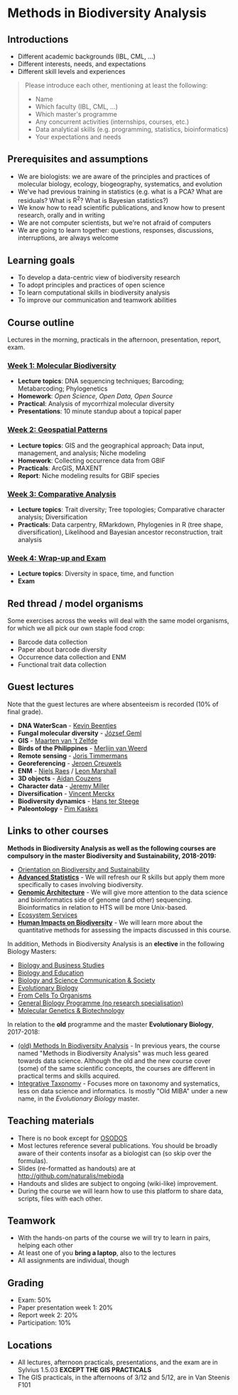 Methods in Biodiversity Analysis
================================

Introductions
-------------

- Different academic backgrounds (IBL, CML, ...)
- Different interests, needs, and expectations
- Different skill levels and experiences

> Please introduce each other, mentioning at least the following:
> - Name
> - Which faculty (IBL, CML, ...) 
> - Which master's programme
> - Any concurrent activities (internships, courses, etc.)
> - Data analytical skills (e.g. programming, statistics, bioinformatics)
> - Your expectations and needs

Prerequisites and assumptions
-----------------------------

- We are biologists: we are aware of the principles and practices of molecular biology, 
  ecology, biogeography, systematics, and evolution
- We've had previous training in statistics (e.g. what is a 
  PCA? What are residuals? What is R<sup>2</sup>? What is Bayesian statistics?)
- We know how to read scientific publications, and know how to present research, orally 
  and in writing
- We are not computer scientists, but we're not afraid of computers
- We are going to learn together: questions, responses, discussions, interruptions, are 
  always welcome

Learning goals
--------------

- To develop a data-centric view of biodiversity research
- To adopt principles and practices of open science
- To learn computational skills in biodiversity analysis
- To improve our communication and teamwork abilities

Course outline
--------------

Lectures in the morning, practicals in the afternoon, presentation, report, exam.

### [Week 1: Molecular Biodiversity](../)
- **Lecture topics**: DNA sequencing techniques; Barcoding; Metabarcoding; Phylogenetics
- **Homework**: _Open Science, Open Data, Open Source_
- **Practical**: Analysis of mycorrhizal molecular diversity
- **Presentations**: 10 minute standup about a topical paper

### [Week 2: Geospatial Patterns](../../week2)
- **Lecture topics**: GIS and the geographical approach; Data input, management, and 
  analysis; Niche modeling
- **Homework**: Collecting occurrence data from GBIF
- **Practicals**: ArcGIS, MAXENT
- **Report**: Niche modeling results for GBIF species

### [Week 3: Comparative Analysis](../../week3)
- **Lecture topics**: Trait diversity; Tree topologies; Comparative character analysis; 
  Diversification
- **Practicals**: Data carpentry, RMarkdown, Phylogenies in R (tree shape, 
  diversification), Likelihood and Bayesian ancestor reconstruction, trait analysis

### [Week 4: Wrap-up and Exam](../../week4)
- **Lecture topics**: Diversity in space, time, and function
- **Exam**

Red thread / model organisms
----------------------------

Some exercises across the weeks will deal with the same model organisms, for which we
all pick our own staple food crop:

- Barcode data collection
- Paper about barcode diversity
- Occurrence data collection and ENM
- Functional trait data collection

Guest lectures
--------------

Note that the guest lectures are where absenteeism is recorded (10% of final grade).

- **DNA WaterScan** - 
  [Kevin Beentjes](https://science.naturalis.nl/en/people/scientists/kevin-beentjes/)
- **Fungal molecular diversity** - 
  [József Geml](https://science.naturalis.nl/en/people/scientists/jozsef-geml/)
- **GIS** -
  [Maarten van 't Zelfde](https://www.universiteitleiden.nl/medewerkers/maarten-van-t-zelfde)
- **Birds of the Philippines** - 
  [Merlijn van Weerd](https://www.universiteitleiden.nl/en/staffmembers/merlijn-van-weerd)
- **Remote sensing** -
  [Joris Timmermans](https://www.universiteitleiden.nl/medewerkers/joris-timmermans)
- **Georeferencing** - 
  [Jeroen Creuwels](https://www.linkedin.com/in/jeroen-creuwels-81b979a/)
- **ENM** -
  [Niels Raes](https://science.naturalis.nl/en/people/scientists/niels-raes/)
  / [Leon Marshall](https://science.naturalis.nl/en/people/scientists/leon-marshall/)
- **3D objects** -
  [Aidan Couzens](https://science.naturalis.nl/en/people/scientists/aiden-couzens/)
- **Character data** - 
  [Jeremy Miller](https://science.naturalis.nl/en/people/scientists/jeremy-miller/)
- **Diversification** - 
  [Vincent Merckx](https://science.naturalis.nl/en/people/scientists/vincent-merckx/)
- **Biodiversity dynamics** - 
  [Hans ter Steege](https://science.naturalis.nl/en/people/scientists/hans-ter-steege/)
- **Paleontology** - 
  [Pim Kaskes](https://www.researchgate.net/profile/Pim_Kaskes)

Links to other courses
----------------------

**Methods in Biodiversity Analysis as well as the following courses are compulsory in the 
master Biodiversity and Sustainability, 2018-2019:**

- [Orientation on Biodiversity and Sustainability](https://studiegids.leidenuniv.nl/en/courses/show/82523/orientation-in)
-  **[Advanced Statistics](https://studiegids.leidenuniv.nl/en/courses/show/82483/Advanced-Statistics)** - 
  We will refresh our R skills but apply them more specifically to cases involving 
  biodiversity.
- **[Genomic Architecture](https://studiegids.leidenuniv.nl/en/courses/show/82497/genomic-architecture)** -
  We will give more attention to the data science and bioinformatics side of genome 
  (and other) sequencing. Bioinformatics in relation to HTS will be more Unix-based. 
- [Ecosystem Services](https://studiegids.leidenuniv.nl/en/courses/show/82521/ecosystem-services)
- **[Human Impacts on Biodiversity](https://studiegids.leidenuniv.nl/en/courses/show/82491/conservation_biology)** - 
  We will learn more about the quantitative methods for assessing the impacts discussed in this course.

In addition, Methods in Biodiversity Analysis is an **elective** in the following Biology Masters:

- [Biology and Business Studies](https://studiegids.leidenuniv.nl/en/studies/show/6589/biology_biology_and_science-based_business)
- [Biology and Education](https://studiegids.leidenuniv.nl/en/studies/show/6587/biology_biology_and_education)
- [Biology and Science Communication & Society](https://studiegids.leidenuniv.nl/en/studies/show/6591/biology_biology_and_science_communication_society)
- [Evolutionary Biology](https://studiegids.leidenuniv.nl/en/studies/show/6593/biology_evolution_biodiversity_and_conservation)
- [From Cells To Organisms](https://studiegids.leidenuniv.nl/en/studies/show/6595/plant-sciences-and-natural-products)
- [General Biology Programme (no research specialisation)](https://studiegids.leidenuniv.nl/en/studies/show/6597/biology-general-biology-programme-no-research-specialisation)
- [Molecular Genetics & Biotechnology](https://studiegids.leidenuniv.nl/en/studies/show/6599/microbial-biotechnology-and-health)

In relation to the **old** programme and the master **Evolutionary Biology**, 2017-2018:

- [(old) Methods In Biodiversity Analysis](https://studiegids.leidenuniv.nl/courses/show/56721/Methods-in-Biodiversity-Analysis) - 
  In previous years, the course named "Methods in Biodiversity Analysis" was much
  less geared towards data science. Although the old and the new course cover (some)
  of the same scientific concepts, the courses are different in practical terms and 
  skills acquired.
- [Integrative Taxonomy](https://studiegids.leidenuniv.nl/courses/show/72333/integrative-taxonomy) - 
  Focuses more on taxonomy and systematics, less on data science and informatics. Is 
  mostly "Old MIBA" under a new name, in the _Evolutionary Biology_ master.

Teaching materials
------------------

- There is no book except for [OSODOS](https://pfern.github.io/OSODOS/gitbook/)
- Most lectures reference several publications. You should be broadly aware of their
  contents insofar as a biologist can (so skip over the formulas).
- Slides (re-formatted as handouts) are at http://github.com/naturalis/mebioda
- Handouts and slides are subject to ongoing (wiki-like) improvement.
- During the course we will learn how to use this platform to share data, scripts, files 
  with each other.

Teamwork
--------

- With the hands-on parts of the course we will try to learn in pairs, helping each other
- At least one of you **bring a laptop**, also to the lectures
- All assignments are individual, though

Grading
-------

- Exam: 50%
- Paper presentation week 1: 20%
- Report week 2: 20%
- Participation: 10%

Locations
---------

- All lectures, afternoon practicals, presentations, and the exam are in Sylvius 1.5.03
  **EXCEPT THE GIS PRACTICALS**
- The GIS practicals, in the afternoons of 3/12 and 5/12, are in Van Steenis F101
